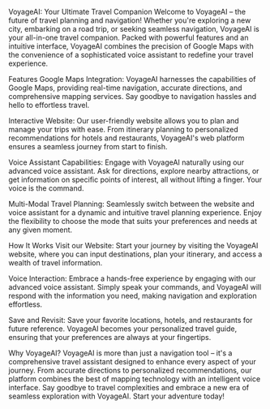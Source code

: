 VoyageAI: Your Ultimate Travel Companion Welcome to VoyageAI – the future of travel planning and navigation! Whether you're exploring a new city, embarking on a road trip, or seeking seamless navigation, VoyageAI is your all-in-one travel companion. Packed with powerful features and an intuitive interface, VoyageAI combines the precision of Google Maps with the convenience of a sophisticated voice assistant to redefine your travel experience.

Features Google Maps Integration: VoyageAI harnesses the capabilities of Google Maps, providing real-time navigation, accurate directions, and comprehensive mapping services. Say goodbye to navigation hassles and hello to effortless travel.

Interactive Website: Our user-friendly website allows you to plan and manage your trips with ease. From itinerary planning to personalized recommendations for hotels and restaurants, VoyageAI's web platform ensures a seamless journey from start to finish.

Voice Assistant Capabilities: Engage with VoyageAI naturally using our advanced voice assistant. Ask for directions, explore nearby attractions, or get information on specific points of interest, all without lifting a finger. Your voice is the command.

Multi-Modal Travel Planning: Seamlessly switch between the website and voice assistant for a dynamic and intuitive travel planning experience. Enjoy the flexibility to choose the mode that suits your preferences and needs at any given moment.

How It Works Visit our Website: Start your journey by visiting the VoyageAI website, where you can input destinations, plan your itinerary, and access a wealth of travel information.

Voice Interaction: Embrace a hands-free experience by engaging with our advanced voice assistant. Simply speak your commands, and VoyageAI will respond with the information you need, making navigation and exploration effortless.

Save and Revisit: Save your favorite locations, hotels, and restaurants for future reference. VoyageAI becomes your personalized travel guide, ensuring that your preferences are always at your fingertips.

Why VoyageAI? VoyageAI is more than just a navigation tool – it's a comprehensive travel assistant designed to enhance every aspect of your journey. From accurate directions to personalized recommendations, our platform combines the best of mapping technology with an intelligent voice interface. Say goodbye to travel complexities and embrace a new era of seamless exploration with VoyageAI. Start your adventure today!
